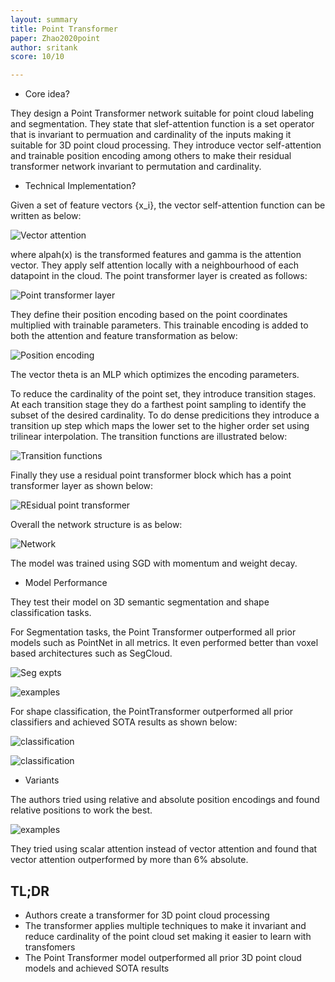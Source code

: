 ```yaml
---
layout: summary
title: Point Transformer
paper: Zhao2020point
author: sritank
score: 10/10

---
```


* Core idea?

They design a Point Transformer network suitable for point cloud labeling and segmentation. They state that slef-attention function is a set operator that is invariant to permuation and cardinality of the inputs making it suitable for 3D point cloud processing. They introduce vector self-attention and trainable position encoding among others to make their residual transformer network invariant to permutation and cardinality. 

* Technical Implementation?

Given a set of feature vectors {x_i}, the vector self-attention function can be written as below:

![Vector attention](zhao2020point_2a.png)

where alpah(x) is the transformed features and gamma is the attention vector. They apply self attention locally with a neighbourhood of each datapoint in the cloud. The point transformer layer is created as follows:

![Point transformer layer](zhao2020point_2b.png)

They define their position encoding based on the point coordinates multiplied with trainable parameters. This trainable encoding is added to both the attention and feature transformation as below:

![Position encoding](zhao2020point_2c.png)

The vector theta is an MLP which optimizes the encoding parameters. 

To reduce the cardinality of the point set, they introduce transition stages. At each transition stage they do a farthest point sampling to identify the subset of the desired cardinality. To do dense predicitions they introduce
a transition up step which maps the lower set to the higher order set using trilinear interpolation. The transition functions are illustrated below:

![Transition functions](zhao2020point_2d.png)

Finally they use a residual point transformer block which has a point transformer layer as shown below:

![REsidual point transformer](zhao2020point_2e.png)

Overall the network structure is as below:

![Network](zhao2020point_2f.png)

The model was trained using SGD with momentum and weight decay.

* Model Performance

They test their model on 3D semantic segmentation and shape classification tasks. 

For Segmentation tasks, the Point Transformer outperformed all prior models such as PointNet in all metrics. It even performed better than voxel based architectures such as SegCloud.

![Seg expts](zhao2020point_2g.png)

![examples](zhao2020point_2i.png)

For shape classification, the PointTransformer outperformed all prior classifiers and achieved SOTA results as shown below:

![classification](zhao2020point_2h.png)

![classification](zhao2020point_2k.png)

* Variants

The authors tried using relative and absolute position encodings and found relative positions to work the best.

![examples](zhao2020point_2j.png)

They tried using scalar attention instead of vector attention and found that vector attention outperformed by more than 6% absolute.




## TL;DR
* Authors create a transformer for 3D point cloud processing
* The transformer applies multiple techniques to make it invariant and reduce cardinality of the point cloud set making it easier to learn with transfomers
* The Point Transformer model outperformed all prior 3D point cloud models and achieved SOTA results
